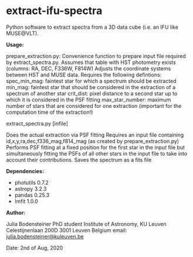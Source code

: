 # extract-ifu-spectra
Python software to extract spectra from a 3D data cube (i.e. an IFU like MUSE@VLT).


**Usage:**

prepare_extraction.py:
  Convenience function to prepare input file required by extract_spectra.py.
  Assumes that table with HST photometry exists (columns: RA, DEC, F336W, F814W)
  Adjusts the coordinate systems between HST and MUSE data. Requires the
  following defintions:
  spec_min_mag: faintest star for which a spectrum should be extracted
  min_mag: faintest star that should be considered in the extraction of a
           spectrum of another star
  crit_dist: pixel distance to a second star up to which it is considered in the
             PSF fitting
  max_star_number: maximum number of stars that are considered for one extraction
                   (important for the computation time of the extraction!)


extract_spectra.py [infile]

  Does the actual extraction via PSF fitting
  Requires an input file containing id,x,y,ra,dec,f336_mag,f814_mag (as created by prepare_extraction.py)
  Performs PSF fitting at a fixed position for the first star in the input file but simultaneously fitting
   the PSFs of all other stars in the input file to take into account their contributions. 
  Saves the spectrum as a fits file

  
**Dependencies:**

* photutils 	0.7.2
* astropy	3.2.3
* pandas 	0.25.3
* lmfit		1.0.0


**Author:**

Julia Bodensteiner
PhD student
Institute of Astronomy, KU Leuven
Celestijnenlaan 200D
3001 Leuven
Belgium
email: julia.bodensteiner@kuleuven.be


Date: 2nd of Aug, 2020
